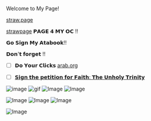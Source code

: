 Welcome to My Page!

[straw.page](https://litterallyme.straw.page/)

[strawpage](https://ashivanka.straw.page/) 𝗣𝗔𝗚𝗘 𝟰 𝗠𝗬 𝗢𝗖 !!

𝗚𝗼 𝗦𝗶𝗴𝗻 𝗠𝘆 𝗔𝘁𝗮𝗯𝗼𝗼𝗸!!

𝗗𝗼𝗻'𝘁 𝗳𝗼𝗿𝗴𝗲𝘁 !!
- [ ] 𝗗𝗼 𝗬𝗼𝘂𝗿 𝗖𝗹𝗶𝗰𝗸𝘀  [arab.org](https://arab.org/)

- [ ] [𝗦𝗶𝗴𝗻 𝘁𝗵𝗲 𝗽𝗲𝘁𝗶𝘁𝗶𝗼𝗻 𝗳𝗼𝗿 𝗙𝗮𝗶𝘁𝗵: 𝗧𝗵𝗲 𝗨𝗻𝗵𝗼𝗹𝘆 𝗧𝗿𝗶𝗻𝗶𝘁𝘆](https://www.change.org/p/remove-anneliese-michel-s-audio-from-faith-the-unholy-trinity)


![image](https://github.com/user-attachments/assets/b3019b4c-89a2-4168-8a78-767c8d43c905) ![gif](https://github.com/user-attachments/assets/b678c5a4-8f1f-4b48-bb81-972dee1f3da8) 
![Image](https://github.com/user-attachments/assets/df573126-5fe9-4793-945b-3143146814bb) ![Image](https://github.com/user-attachments/assets/66be78d3-2d72-45e7-8dac-415974854d37)

![Image](https://github.com/user-attachments/assets/f3751847-dfcb-4aa7-9289-7d97efb6769c) ![Image](https://github.com/user-attachments/assets/7327056d-bbdc-497f-9c06-a4c7d7183339) ![Image](https://github.com/user-attachments/assets/2ccd4128-9c86-43b2-8c6f-e5211e9ee61d)


![Image](https://github.com/user-attachments/assets/2a64d528-c9cb-4d9c-aac1-10fbd057dfe2)
